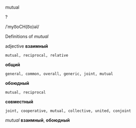 mutual

?

/ˈmyo͞oCH(o͞o)əl/

Definitions of _mutual_

adjective
**взаимный**

    mutual, reciprocal, relative
**общий**

    general, common, overall, generic, joint, mutual
**обоюдный**

    mutual, reciprocal
**совместный**

    joint, cooperative, mutual, collective, united, conjoint

_mutual_
**взаимный**, **обоюдный**
